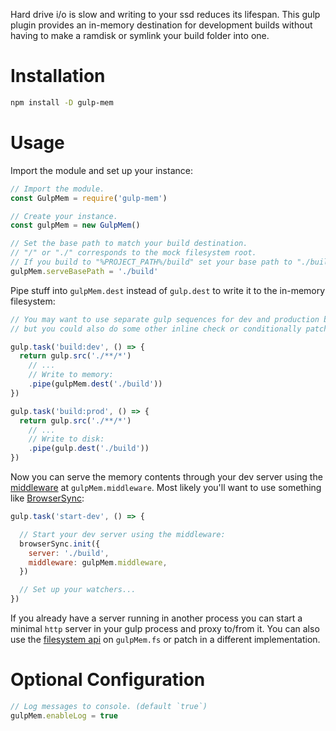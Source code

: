Hard drive i/o is slow and writing to your ssd reduces its lifespan. This gulp plugin provides an in-memory destination for development builds without having to make a ramdisk or symlink your build folder into one.

# Installation

```bash
npm install -D gulp-mem
```

# Usage

Import the module and set up your instance:

```javascript
// Import the module.
const GulpMem = require('gulp-mem')

// Create your instance.
const gulpMem = new GulpMem()

// Set the base path to match your build destination.
// "/" or "./" corresponds to the mock filesystem root.
// If you build to "%PROJECT_PATH%/build" set your base path to "./build".
gulpMem.serveBasePath = './build'
```

Pipe stuff into `gulpMem.dest` instead of `gulp.dest` to write it to the in-memory filesystem:

```javascript
// You may want to use separate gulp sequences for dev and production builds,
// but you could also do some other inline check or conditionally patch the method.

gulp.task('build:dev', () => {
  return gulp.src('./**/*')
    // ...
    // Write to memory:
    .pipe(gulpMem.dest('./build'))
})

gulp.task('build:prod', () => {
  return gulp.src('./**/*')
    // ...
    // Write to disk:
    .pipe(gulp.dest('./build'))
})
```

Now you can serve the memory contents through your dev server using the [middleware](https://github.com/senchalabs/connect#use-middleware) at `gulpMem.middleware`. Most likely you'll want to use something like [BrowserSync](https://www.browsersync.io/):

```javascript
gulp.task('start-dev', () => {

  // Start your dev server using the middleware:
  browserSync.init({
    server: './build',
    middleware: gulpMem.middleware,
  })

  // Set up your watchers...
})
```

If you already have a server running in another process you can start a minimal `http` server in your gulp process and proxy to/from it.
You can also use the [filesystem api](https://nodejs.org/api/fs.html) on `gulpMem.fs` or patch in a different implementation.

# Optional Configuration

```javascript
// Log messages to console. (default `true`)
gulpMem.enableLog = true
```
